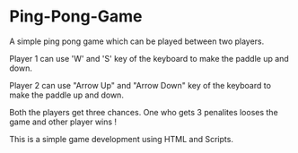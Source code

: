 # Ping-Pong-Game
A simple ping pong game which can be played between two players.

Player 1 can use 'W' and 'S' key of the keyboard to make the paddle up and down.

Player 2 can use "Arrow Up" and "Arrow Down" key of the keyboard to make the paddle up and down.

Both the players get three chances.
One who gets 3 penalites looses the game and other player wins !

This is a simple game development using HTML and Scripts.
